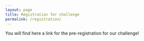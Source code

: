 ```yaml
---
layout: page
title: Registration for challenge
permalink: /registration/
---
```


You will find here a link for the pre-registration for our challenge!